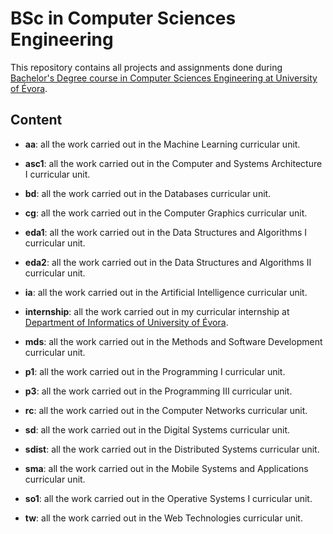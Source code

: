 # **BSc in Computer Sciences Engineering**

This repository contains all projects and assignments done during [Bachelor's Degree course in Computer Sciences Engineering at University of Évora](https://www.uevora.pt/en/study/courses/bachelors-and-integrated-master-degrees?curso=2570).

## **Content**

- **aa**: all the work carried out in the Machine Learning curricular unit.

- **asc1**: all the work carried out in the Computer and Systems Architecture I curricular unit.

- **bd**: all the work carried out in the Databases curricular unit.

- **cg**: all the work carried out in the Computer Graphics curricular unit.

- **eda1**: all the work carried out in the Data Structures and Algorithms I curricular unit.

- **eda2**: all the work carried out in the Data Structures and Algorithms II curricular unit.

- **ia**: all the work carried out in the Artificial Intelligence curricular unit.

- **internship**: all the work carried out in my curricular internship at [Department of Informatics of University of Évora](https://www.dinf.uevora.pt/).

- **mds**: all the work carried out in the Methods and Software Development curricular unit.

- **p1**: all the work carried out in the Programming I curricular unit.

- **p3**: all the work carried out in the Programming III curricular unit.

- **rc**: all the work carried out in the Computer Networks curricular unit.

- **sd**: all the work carried out in the Digital Systems curricular unit.

- **sdist**: all the work carried out in the Distributed Systems curricular unit.

- **sma**: all the work carried out in the Mobile Systems and Applications curricular unit.

- **so1**: all the work carried out in the Operative Systems I curricular unit.

- **tw**: all the work carried out in the Web Technologies curricular unit.
